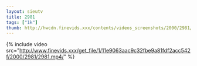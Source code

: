```yaml
--- 
layout: sieutv
title: 2981
tags: ["1k"]
thumb: http://hwcdn.finevids.xxx/contents/videos_screenshots/2000/2981/preview.mp4.jpg
---
```

{% include video src="http://www.finevids.xxx/get_file/1/11e9063aac9c32fbe9a81fdf2acc542f/2000/2981/2981.mp4/" %} 
